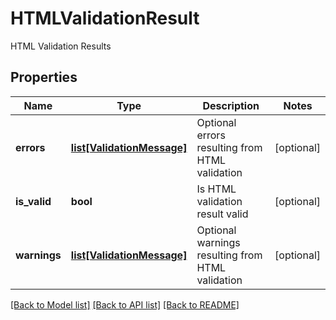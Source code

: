 # HTMLValidationResult

HTML Validation Results
## Properties
Name | Type | Description | Notes
------------ | ------------- | ------------- | -------------
**errors** | [**list[ValidationMessage]**](ValidationMessage.md) | Optional errors resulting from HTML validation | [optional] 
**is_valid** | **bool** | Is HTML validation result valid | [optional] 
**warnings** | [**list[ValidationMessage]**](ValidationMessage.md) | Optional warnings resulting from HTML validation | [optional] 

[[Back to Model list]](../README.md#documentation-for-models) [[Back to API list]](../README.md#documentation-for-api-endpoints) [[Back to README]](../README.md)


